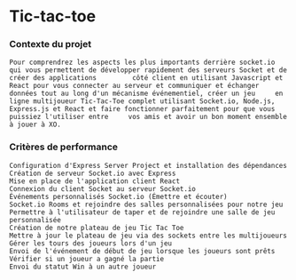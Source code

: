 # Tic-tac-toe

### Contexte du projet

    Pour comprendrez les aspects les plus importants derrière socket.io qui vous permettent de développer rapidement des serveurs Socket et de créer des applications         côté client en utilisant Javascript et React pour vous connecter au serveur et communiquer et échanger données tout au long d'un mécanisme événementiel, créer un jeu     en ligne multijoueur Tic-Tac-Toe complet utilisant Socket.io, Node.js, Express.js et React et faire fonctionner parfaitement pour que vous puissiez l'utiliser entre     vos amis et avoir un bon moment ensemble à jouer à XO.
    
### Critères de performance

    Configuration d'Express Server Project et installation des dépendances
    Création de serveur Socket.io avec Express
    Mise en place de l'application client React
    Connexion du client Socket au serveur Socket.io
    Événements personnalisés Socket.io (Émettre et écouter)
    Socket.io Rooms et rejoindre des salles personnalisées pour notre jeu
    Permettre à l'utilisateur de taper et de rejoindre une salle de jeu personnalisée
    Création de notre plateau de jeu Tic Tac Toe
    Mettre à jour le plateau de jeu via des sockets entre les multijoueurs
    Gérer les tours des joueurs lors d'un jeu
    Envoi de l'événement de début de jeu lorsque les joueurs sont prêts
    Vérifier si un joueur a gagné la partie
    Envoi du statut Win à un autre joueur
